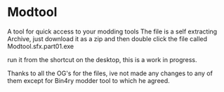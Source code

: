 # Modtool
A tool for quick access to your modding tools
The file is a self extracting Archive, just download it as a zip
and then double click the file called Modtool.sfx.part01.exe

run it from the shortcut on the desktop, this is a work in 
progress.

Thanks to all the OG's for the files, ive not made any changes to any
of them except for Bin4ry modder tool to which he agreed.
